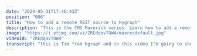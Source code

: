 ```yaml
---
date: "2024-05-31T17:46:43Z"
position: "006"
title: "How to add a remote REST source to Hygraph"
description: "This is the CMS Maverick series. Learn how to add a remote #REST source into Hygraph and use its data like its #Hygraph native content.\n\nRead more here: https://hygraph.com/docs/guides/schema/remote-sources#adding-a-remote-source-to-your-project\n\nJoin our community: https://slack.hygraph.com\nTry Hygraph for free: https://app.hygraph.com/signup"
image: "https://i.ytimg.com/vi/ZREdqavTOW4/maxresdefault.jpg"
videoId: "ZREdqavTOW4"
transcript: "this is Tim from hgraph and in this video I'm going to show you how to add an external rest API into hgraph this is the CMS Maverick so we're in hgraph here and we have to add this remote source that is an external API so let's add one and so for this we need a name but also a URL so let's first go and find an external URL so we have this Federate disc platform that we've built for demos and you know testing things and so there's an a generic product API route with fake data in here so let's just grab this URL and go back to high graph and start adding it so we got this Federate this products if I spell it correctly here we go and so let's enable the debug so we get a little bit of extra information about all the fields turn this off for develop or for production so let this time it's going to be a rest and so let's add this base URL so normally you could add some headers here like API authentication things like that but because this is an API made for demos and just filling around with stuff we don't have to do that however we do need an custom type definition so what we're doing with this is we're telling High graphs um graphql endpoint we're going to give you some rest information and the typing of this rest information is exactly this because fql is strongly typed it needs to have a certain structure so when we go back to this endpoint here we actually give you this sdl this is what we call this like it's like um it's like a definition language specifically for graphql and so let's copy that and then add a type definition and put it in and so we don't need another one and we also don't need an input type definition for this one because an input type definition would be actually I'm typing the stuff where actually asking High graph and that would that ask the rest Source right so we don't need that now because I'm just going to get all the products so let's hit add here and so now that this is done we've added the base of this remote Source now we still need to query it so we can go to a global query in hgraph and go rest that's what we just added and just ask for the products and so um we get this from the Federate dis products um remote Source we're going to use get because that's what this rest API does and the return type is actually going to be products because we just set that up in the sdl type definition specific for this rest endpoint we don't need input arguments because we're not going to do where the product ID is one two 3 no we're just going to get all the products for now so let's add this bad boy it's there and now that we've added this as a global query in high graph we can go to the the playground and actually find that so let's remove assets here and we go to products there it is and here we get our data and let's get all this stuff here so this is actually coming now from the Federate disc platform into hgraph as if it were high graph data but this actually came from this rest API and so this is showing now this fast because we cach it on the CDN Edge so if something changes on the source URL like a product update or something like that based on a time to live in hgraph let's say 30 seconds 1 hour one day it will just refresh this thing so we have an autonomous source that can change things but the data is in hgraph so developers can just query one place or content editors can use product information now without having to understand the other system it's all in hgraph so this was the CMS maveric thank you for watching and join our community at slack. hyra.com or create a free account where you can try all of this stuff on HRA oh on hyra.com um happy coding cheers"
---
```


